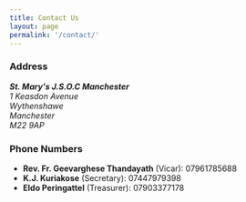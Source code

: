 ```yaml
---
title: Contact Us
layout: page
permalink: '/contact/'
---
```


### Address
<address>
  <strong>St. Mary's J.S.O.C Manchester</strong><br />
  1 Keasdon Avenue<br />
  Wythenshawe<br />
  Manchester<br />
  M22 9AP
</address>

### Phone Numbers
<ul>
  <li><strong>Rev. Fr. Geevarghese Thandayath</strong> (Vicar): 07961785688</li>
  <li><strong>K.J. Kuriakose</strong> (Secretary): 07447979398</li>
  <li><strong>Eldo Peringattel</strong> (Treasurer): 07903377178</li>
</ul>
